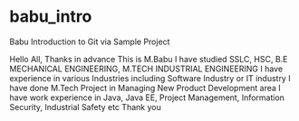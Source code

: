 # babu_intro
Babu Introduction to Git via Sample Project 

Hello All,
Thanks in advance
This is M.Babu
I have studied SSLC, HSC, B.E MECHANICAL ENGINEERING, M.TECH INDUSTRIAL ENGINEERING
I have experience in various Industries including Software Industry or IT industry
I have done M.Tech Project in Managing New Product Development area
I have work experience in Java, Java EE, Project Management, Information Security, Industrial Safety etc
Thank you
